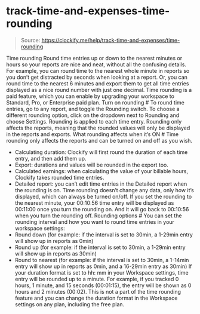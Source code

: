 # track-time-and-expenses-time-rounding

> Source: https://clockify.me/help/track-time-and-expenses/time-rounding

Time rounding
Round time entries up or down to the nearest minutes or hours so your reports are nice and neat, without all the confusing details.
For example, you can round time to the nearest whole minute in reports so you don’t get distracted by seconds when looking at a report. Or, you can round time to the nearest 6 minutes and export them to get all time entries displayed as a nice round number with just one decimal.
Time rounding is a paid feature, which you can enable by upgrading your workspace to Standard, Pro, or Enterprise paid plan.
Turn on rounding #
To round time entries, go to any report, and toggle the Rounding switch.
To choose a different rounding option, click on the dropdown next to Rounding and choose Settings.
Rounding is applied to each time entry. Rounding only affects the reports, meaning that the rounded values will only be displayed in the reports and exports.
What rounding affects when it’s ON #
Time rounding only affects the reports and can be turned on and off as you wish.
- Calculating duration: Clockify will first round the duration of each time entry, and then add them up.
- Export: durations and values will be rounded in the export too.
- Calculated earnings: when calculating the value of your billable hours, Clockify takes rounded time entries.
- Detailed report: you can’t edit time entries in the Detailed report when the rounding is on.
Time rounding doesn’t change any data, only how it’s displayed, which can always be turned on/off. If you set the rounding to the nearest minute, your 00:10:56 time entry will be displayed as 00:11:00 once you turn the rounding on. And it will go back to 00:10:56 when you turn the rounding off.
Rounding options #
You can set the rounding interval and how you want to round time entries in your workspace settings:
- Round down (for example: if the interval is set to 30min, a 1-29min entry will show up in reports as 0min)
- Round up (for example: if the interval is set to 30min, a 1-29min entry will show up in reports as 30min)
- Round to nearest (for example: if the interval is set to 30min, a 1-14min entry will show up in reports as 0min, and a 16-29min entry as 30min)
If your duration format is set to hh: mm in your Workspace settings, time entry will be rounded up to a minute. For example, if you tracked 0 hours, 1 minute, and 15 seconds (00:01:15), the entry will be shown as 0 hours and 2 minutes (00:02). This is not a part of the time rounding feature and you can change the duration format in the Workspace settings on any plan, including the free plan.